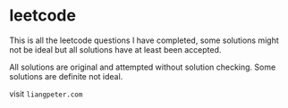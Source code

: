 # leetcode

This is all the leetcode questions I have completed, some solutions might not be ideal but all solutions have at least
been accepted.

All solutions are original and attempted without solution checking. Some solutions are definite not ideal.

visit `liangpeter.com`
